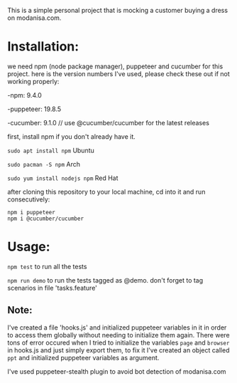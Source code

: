 This is a simple personal project that is mocking a customer buying a dress on modanisa.com.

# Installation:

we need npm (node package manager), puppeteer and cucumber for this project. here is the version numbers I've used, please check these out if not working properly:

-npm: 9.4.0

-puppeteer: 19.8.5

-cucumber: 9.1.0 // use @cucumber/cucumber for the latest releases

first, install npm if you don't already have it.

`sudo apt install npm`  Ubuntu

`sudo pacman -S npm`  Arch

`sudo yum install nodejs npm`  Red Hat

after cloning this repository to your local machine, cd into it and run consecutively:

```
npm i puppeteer
npm i @cucumber/cucumber
```

# Usage:

`npm test`  to run all the tests

`npm run demo`  to run the tests tagged as @demo. don't forget to tag scenarios in file 'tasks.feature'

## Note:

I've created a file 'hooks.js' and initialized puppeteer variables in it in order to access them globally without needing to initialize them again.
There were tons of error occured when I tried to initialize the variables `page` and `browser` in hooks.js and just simply export them, to fix it I've created an object called `ppt` and initialized puppeteer variables as argument.

I've used puppeteer-stealth plugin to avoid bot detection of modanisa.com